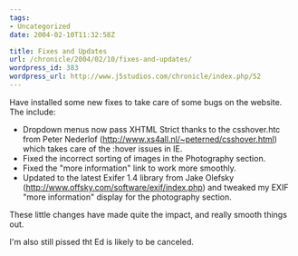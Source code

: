 ```yaml
---
tags:
- Uncategorized
date: 2004-02-10T11:32:58Z

title: Fixes and Updates
url: /chronicle/2004/02/10/fixes-and-updates/
wordpress_id: 383
wordpress_url: http://www.j5studios.com/chronicle/index.php/52
---
```


Have installed some new fixes to take care of some bugs on the website.  The include:



  * Dropdown menus now pass XHTML Strict thanks to the csshover.htc from Peter Nederlof (<a href="http://www.xs4all.nl/~peterned/csshover.html">http://www.xs4all.nl/~peterned/csshover.html</a>) which takes care of the :hover issues in IE.
 * Fixed the incorrect sorting of images in the Photography section.
  * Fixed the "more information" link to work more smoothly.
  * Updated to the latest Exifer 1.4 library from Jake Olefsky (<a href="http://www.offsky.com/software/exif/index.php">http://www.offsky.com/software/exif/index.php</a>) and tweaked my EXIF "more information" display for the photography section.


These little changes have made quite the impact, and really smooth things out.


I'm also still pissed tht Ed is likely to be canceled.

